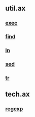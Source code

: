 ## util.ax
### [exec](../../../../../../../NBash/.arb/util.ax/exec.ram/.grot/opus.d/one.d/cntx.res.md)
### [find](../../../../../../../NBash/.arb/util.ax/find.ram/.grot/opus.d/one.d/cntx.res.md)
### [ln](../../../../../../../NBash/.arb/util.ax/ln.ram/.grot/opus.d/one.d/cntx.res.md)
### [sed](../../../../../../../NBash/.arb/util.ax/sed.ram/.grot/opus.d/one.d/cntx.res.md)
### [tr](../../../../../../../NBash/.arb/util.ax/tr.ram/.grot/opus.d/one.d/cntx.res.md)
## tech.ax
### [regexp](../../../../../../../NBash/.arb/tech.ax/regexp.ram/.grot/opus.d/one.d/cntx.res.md)
